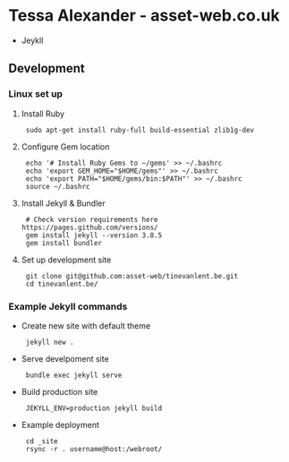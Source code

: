 # Tessa Alexander - asset-web.co.uk

* Jeykll

## Development

### Linux set up

1. Install Ruby

		sudo apt-get install ruby-full build-essential zlib1g-dev

1. Configure Gem location

		echo '# Install Ruby Gems to ~/gems' >> ~/.bashrc
		echo 'export GEM_HOME="$HOME/gems"' >> ~/.bashrc
		echo 'export PATH="$HOME/gems/bin:$PATH"' >> ~/.bashrc
		source ~/.bashrc

1. Install Jekyll & Bundler

		# Check version requirements here https://pages.github.com/versions/
		gem install jekyll --version 3.8.5
		gem install bundler

1. Set up development site

		git clone git@github.com:asset-web/tinevanlent.be.git
		cd tinevanlent.be/

### Example Jekyll commands

 * Create new site with default theme

		jekyll new .

 * Serve develpoment site

		bundle exec jekyll serve

 * Build production site

		JEKYLL_ENV=production jekyll build

 * Example deployment

		cd _site
		rsync -r . username@host:/webroot/
